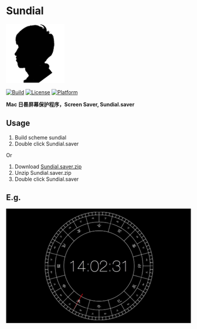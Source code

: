 # Sundial

[![CI Logo](https://raw.githubusercontent.com/wangweicheng7/resource/master/logo.png)](https://github.com/wangweicheng7)

[![Build](https://img.shields.io/teamcity/codebetter/bt428.svg)](https://img.shields.io/teamcity/codebetter/bt428.svg)
[![License](https://img.shields.io/github/license/mashape/apistatus.svg)](https://github.com/wangweicheng7/PWImageNet)
[![Platform](https://img.shields.io/badge/platform-Mac-green.svg)](https://baidu.com)

**Mac 日晷屏幕保护程序，Screen Saver, Sundial.saver**

## Usage
1. Build scheme sundial
2. Double click Sundial.saver

Or

1. Download [Sundial.saver.zip](https://github.com/wangweicheng7/Sundial/releases/download/1.0.3/Sundial.saver.zip)
2. Unzip Sundial.saver.zip
3. Double click Sundial.saver

## E.g.

![](./Example/example.png)
